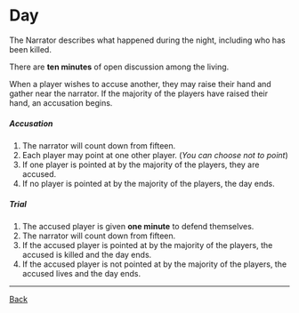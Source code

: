 # Day

The Narrator describes what happened during the night, including who has been killed. 

There are **ten minutes** of open discussion among the living. 

When a player wishes to accuse another, they may raise their hand and gather near the narrator. If the majority of the players have raised their hand, an accusation begins. 

##### Accusation

1. The narrator will count down from fifteen.
2. Each player may point at one other player. (*You can choose not to point*)
3. If one player is pointed at by the majority of the players, they are accused. 
4. If no player is pointed at by the majority of the players, the day ends.

##### Trial

1. The accused player is given **one minute** to defend themselves.
2. The narrator will count down from fifteen. 
3. If the accused player is pointed at by the majority of the players, the accused is killed and the day ends.
4. If the accused player is not pointed at by the majority of the players, the accused lives and the day ends.  

---
[Back](Index2)
